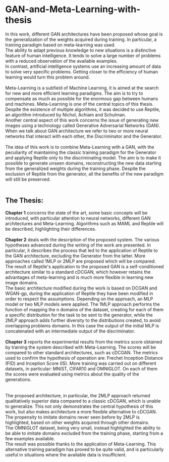 # GAN-and-Meta-Learning-with-thesis
In this work, different GAN architectures have been proposed whose goal is the generalization of the weights acquired during training. In particular, a training paradigm based on meta-learning was used.<br />
The ability to adapt previous knowledge to new situations is a distinctive feature of human intelligence. It tends to solve a large number of problems with a reduced observation of the available examples.<br />
In contrast, artificial intelligence systems use an increasing amount of data to solve very specific problems.
Getting closer to the efficiency of human learning would turn this problem around.<br /><br />
Meta-Learning is a subfield of Machine Learning, it is aimed at the search for new and more efficient learning paradigms. The aim is to try to compensate as much as possible for the enormous gap between humans and machines. Meta-Learning is one of the central topics of this thesis. Despite the existence of multiple algorithms, it was decided to use Reptile, an algorithm introduced by Nichol, Achiam and Schulman.<br />
Another central aspect of this work concerns the issue of generating new images using a technology called Generative Adversarial Networks (GAN).<br />
When we talk about GAN architecture we refer to two or more neural networks that interact with each other, the Discriminator and the Generator.<br /><br />
The idea of this work is to combine Meta-Learning with a GAN, with the peculiarity of maintaining the classic training paradigm for the Generator and applying Reptile only to the discriminating model. The aim is to make it possible to generate unseen domains, reconstructing the new data starting from the generalized weights during the training phase. Despite the exclusion of Reptile from the generator, all the benefits of the new paradigm will still be preserved.<br /><br />
<h2>The Thesis:</h2>
<b>Chapter 1</b> concerns the state of the art, some basic concepts will be introduced, with particular attention to neural networks, different GAN architectures and Meta-Learning. Algorithms such as MAML and Reptile will be described, highlighting their differences.<br /><br />
<b>Chapter 2</b> deals with the description of the proposed system. The various hypotheses advanced during the writing of the work are presented. In particular, it describes the process that led to the application of Reptile to the GAN architecture, excluding the Generator from the latter. More approaches called 1MLP or 2MLP are proposed which will be compared.<br />
The result of Reptile's application to the proposed GAN is a self-conditioned architecture similar to a standard cDCGAN, which however retains the advantages of meta-learning and is much more flexible in learning new image domains.<br />
The basic architecture modified during the work is based on DCGAN and WGAN-gp, during the application of Reptile they have been modified in order to respect the assumptions. Depending on the approach, an MLP model or two MLP models were applied. The 1MLP approach performs the function of mapping the n domains of the dataset, creating for each of them a specific distribution for the task to be sent to the generator, while the 2MLP approach adds further diversity to the distributions created, to avoid overlapping problems domains. In this case the output of the initial MLP is concatenated with an intermediate output of the discriminator.<br /><br />
<b>Chapter 3</b> reports the experimental results from the metrics score obtained by training the system described with Meta-Learning. The scores will be compared to other standard architectures, such as cDCGAN. The metrics used to confirm the hypothesis of operation are: Frechet Inception Distance (FID) and Inception Score (IS).
More training was carried out on different datasets, in particular: MNIST, CIFAR10 and OMNIGLOT. On each of them the scores were evaluated using metrics about the quality of the generations.<br /><br /><br />
The proposed architecture, in particular, the 2MLP approach returned qualitatively superior data compared to a classic cDCGAN, which is unable to generalize. This not only demonstrates the central hypothesis of this work, but also makes architecture a more flexible alternative to cDCGAN.
The propensity to imitate domains never seen before by 2MLP is highlighted, based on other weights acquired through other domains.<br />
The OMNIGLOT dataset, being very small, instead highlighted the ability to be able to imitate domains excluded from the training phase, starting from a few examples available.<br />
The result was possible thanks to the application of Meta-Learning. This alternative training paradigm has proved to be quite valid, and is particularly useful in situations where the available data is insufficient.
